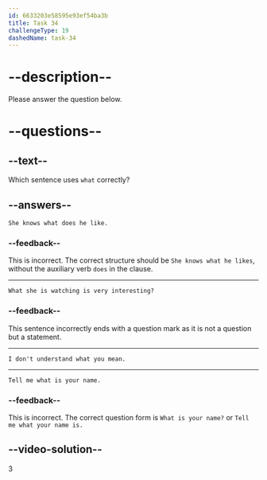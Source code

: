```yaml
---
id: 6633203e58595e93ef54ba3b
title: Task 34
challengeType: 19
dashedName: task-34
---
```


# --description--

Please answer the question below.

# --questions--

## --text--

Which sentence uses `what` correctly?

## --answers--

`She knows what does he like.`

### --feedback--

This is incorrect. The correct structure should be `She knows what he likes`, without the auxiliary verb `does` in the clause.

---

`What she is watching is very interesting?`

### --feedback--

This sentence incorrectly ends with a question mark as it is not a question but a statement.

---

`I don't understand what you mean.`

---

`Tell me what is your name.`

### --feedback--

This is incorrect. The correct question form is `What is your name?` or `Tell me what your name is.`

## --video-solution--

3
